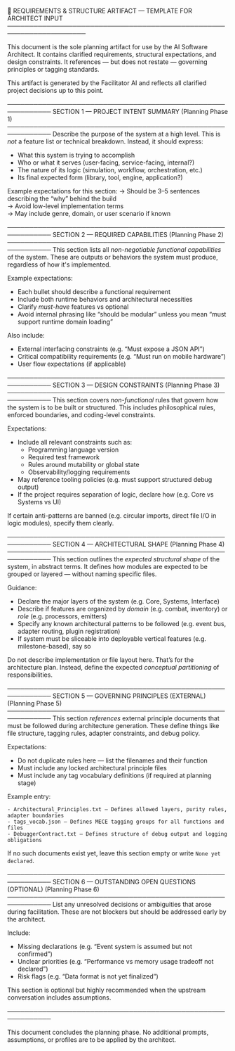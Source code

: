 📘 REQUIREMENTS & STRUCTURE ARTIFACT — TEMPLATE FOR ARCHITECT INPUT ────────────────────────────────────────────────────────────────────

This document is the sole planning artifact for use by the AI Software Architect. It contains clarified requirements, structural expectations, and design constraints. It references — but does not restate — governing principles or tagging standards.

This artifact is generated by the Facilitator AI and reflects all clarified project decisions up to this point.

──────────────────────────────────────────────────────────── SECTION 1 — PROJECT INTENT SUMMARY  (Planning Phase 1) ──────────────────────────────────────────────────────────── Describe the purpose of the system at a high level. This is *not* a feature list or technical breakdown. Instead, it should express:

- What this system is trying to accomplish
- Who or what it serves (user-facing, service-facing, internal?)
- The nature of its logic (simulation, workflow, orchestration, etc.)
- Its final expected form (library, tool, engine, application?)

Example expectations for this section: → Should be 3–5 sentences describing the “why” behind the build\
→ Avoid low-level implementation terms\
→ May include genre, domain, or user scenario if known

──────────────────────────────────────────────────────────── SECTION 2 — REQUIRED CAPABILITIES  (Planning Phase 2) ──────────────────────────────────────────────────────────── This section lists all *non-negotiable functional capabilities* of the system. These are outputs or behaviors the system must produce, regardless of how it's implemented.

Example expectations:

- Each bullet should describe a functional requirement
- Include both runtime behaviors and architectural necessities
- Clarify *must-have* features vs optional
- Avoid internal phrasing like “should be modular” unless you mean “must support runtime domain loading”

Also include:

- External interfacing constraints (e.g. “Must expose a JSON API”)
- Critical compatibility requirements (e.g. “Must run on mobile hardware”)
- User flow expectations (if applicable)

──────────────────────────────────────────────────────────── SECTION 3 — DESIGN CONSTRAINTS  (Planning Phase 3) ──────────────────────────────────────────────────────────── This section covers *non-functional* rules that govern how the system is to be built or structured. This includes philosophical rules, enforced boundaries, and coding-level constraints.

Expectations:

- Include all relevant constraints such as:
  - Programming language version
  - Required test framework
  - Rules around mutability or global state
  - Observability/logging requirements
- May reference tooling policies (e.g. must support structured debug output)
- If the project requires separation of logic, declare how (e.g. Core vs Systems vs UI)

If certain anti-patterns are banned (e.g. circular imports, direct file I/O in logic modules), specify them clearly.

──────────────────────────────────────────────────────────── SECTION 4 — ARCHITECTURAL SHAPE  (Planning Phase 4) ──────────────────────────────────────────────────────────── This section outlines the *expected structural shape* of the system, in abstract terms. It defines how modules are expected to be grouped or layered — without naming specific files.

Guidance:

- Declare the major layers of the system (e.g. Core, Systems, Interface)
- Describe if features are organized by *domain* (e.g. combat, inventory) or *role* (e.g. processors, emitters)
- Specify any known architectural patterns to be followed (e.g. event bus, adapter routing, plugin registration)
- If system must be sliceable into deployable vertical features (e.g. milestone-based), say so

Do not describe implementation or file layout here. That’s for the architecture plan. Instead, define the expected *conceptual partitioning* of responsibilities.

──────────────────────────────────────────────────────────── SECTION 5 — GOVERNING PRINCIPLES (EXTERNAL)  (Planning Phase 5) ──────────────────────────────────────────────────────────── This section *references* external principle documents that must be followed during architecture generation. These define things like file structure, tagging rules, adapter constraints, and debug policy.

Expectations:

- Do not duplicate rules here — list the filenames and their function
- Must include any locked architectural principle files
- Must include any tag vocabulary definitions (if required at planning stage)

Example entry:

```
- Architectural_Principles.txt — Defines allowed layers, purity rules, adapter boundaries
- tags_vocab.json — Defines MECE tagging groups for all functions and files
- DebuggerContract.txt — Defines structure of debug output and logging obligations
```

If no such documents exist yet, leave this section empty or write `None yet declared`.

──────────────────────────────────────────────────────────── SECTION 6 — OUTSTANDING OPEN QUESTIONS (OPTIONAL)  (Planning Phase 6) ──────────────────────────────────────────────────────────── List any unresolved decisions or ambiguities that arose during facilitation. These are not blockers but should be addressed early by the architect.

Include:

- Missing declarations (e.g. “Event system is assumed but not confirmed”)
- Unclear priorities (e.g. “Performance vs memory usage tradeoff not declared”)
- Risk flags (e.g. “Data format is not yet finalized”)

This section is optional but highly recommended when the upstream conversation includes assumptions.

────────────────────────────────────────────────────────────

This document concludes the planning phase. No additional prompts, assumptions, or profiles are to be applied by the architect.

